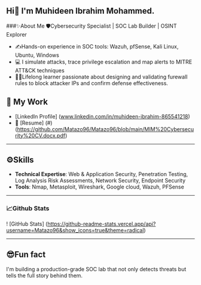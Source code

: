 ## Hi👋 I'm Muhideen Ibrahim Mohammed.

###✨About Me
 🛡️Cybersecurity Specialist | SOC Lab Builder | OSINT Explorer
- ✍️Hands-on experience in SOC tools: Wazuh, pfSense, Kali Linux, Ubuntu, Windows
- 💻 I simulate attacks, trace privilege escalation and map alerts to MITRE ATT&CK techniques 
- 📖🔏Lifelong learner passionate about designing and validating furewall rules to block attacker IPs and confirm 
defense effectiveness.
## 💼 My Work
- [LinkedIn Profile] (www.linkedin.com/in/muhideen-ibrahim-865541218)
- 🔖 [Resume] (#) (https://github.com/Matazo96/Matazo96/blob/main/MIM%20Cybersecurity%20CV.docx.pdf)

---

## ⚙️Skills
- **Technical Expertise**: Web & Application Security, Penetration Testing, Log Analysis
   Risk Assessments, Network Security, Endpoint Security
- **Tools**: Nmap, Metasploit, Wireshark, Google cloud, Wazuh, PFSense

--- 

### 📈Github Stats 
! [GitHub Stats] (https://github-readme-stats.vercel.app/api?username=Matazo96&show_icons=true&theme=radical)

---

## 😎Fun fact
I'm building a production-grade SOC lab that not only detects threats but tells the full story behind them.

